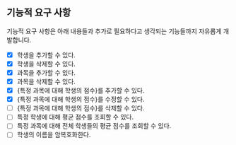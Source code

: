 ## 기능적 요구 사항

기능적 요구 사항은 아래 내용들과 추가로 필요하다고 생각되는 기능들까지 자유롭게 개발합니다.

- [x] 학생을 추가할 수 있다.
- [x] 학생을 삭제할 수 있다.
- [x] 과목을 추가할 수 있다.
- [x] 과목을 삭제할 수 있다.
- [x] {특정 과목에 대해 학생의 점수}를 추가할 수 있다.
- [x] {특정 과목에 대해 학생의 점수}를 수정할 수 있다.
- [ ] {특정 과목에 대해 학생의 점수}를 삭제할 수 있다.
- [ ] 특정 학생에 대해 평균 점수를 조회할 수 있다.
- [ ] 특정 과목에 대해 전체 학생들의 평균 점수를 조회할 수 있다.
- [ ] 학생의 이름을 암복호화한다.